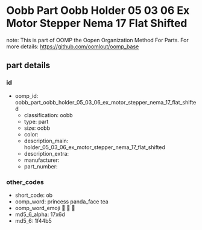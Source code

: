 # Oobb Part Oobb Holder 05 03 06 Ex Motor Stepper Nema 17 Flat Shifted  

note: This is part of OOMP the Oopen Organization Method For Parts. For more details: https://github.com/oomlout/oomp_base

##  part details





### id
* oomp_id: oobb_part_oobb_holder_05_03_06_ex_motor_stepper_nema_17_flat_shifted
  * classification: oobb
  * type: part
  * size: oobb
  * color: 
  * description_main: holder_05_03_06_ex_motor_stepper_nema_17_flat_shifted
  * description_extra: 
  * manufacturer: 
  * part_number: 

### other_codes
* short_code: ob
* oomp_word: princess panda_face tea
* oomp_word_emoji :princess: :panda_face: :tea:
* md5_6_alpha: 17x6d
* md5_6: 1f44b5